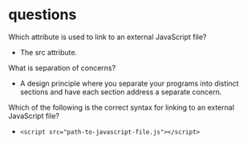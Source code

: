 # questions

Which attribute is used to link to an external JavaScript file?

* The src attribute.

What is separation of concerns?

* A design principle where you separate your programs into distinct sections and have each section address a separate concern.

Which of the following is the correct syntax for linking to an external JavaScript file?

* ```<script src="path-to-javascript-file.js"></script>```

